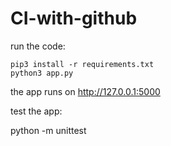 # CI-with-github

run the code:

    pip3 install -r requirements.txt
    python3 app.py

the app runs on http://127.0.0.1:5000

test the app:

python -m unittest 